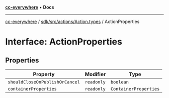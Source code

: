 [**cc-everywhere**](../../../../../index.md) • **Docs**

***

[cc-everywhere](../../../../../index.md) / [sdk/src/actions/Action.types](../index.md) / ActionProperties

# Interface: ActionProperties

## Properties

| Property | Modifier | Type |
| ------ | ------ | ------ |
| `shouldCloseOnPublishOrCancel` | `readonly` | `boolean` |
| `containerProperties` | `readonly` | `ContainerProperties` |
